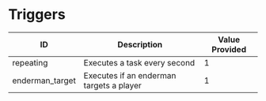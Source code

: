 # Triggers
| ID              | Description                              | Value Provided |
|-----------------|------------------------------------------|----------------|
| repeating       | Executes a task every second             | 1              |
| enderman_target | Executes if an enderman targets a player | 1              |

